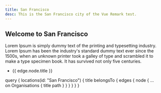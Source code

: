 ```yaml
---
title: San Francisco
desc: This is the San Francisco city of the Vue Remark test.
---
```


## Welcome to San Francisco
Lorem Ipsum is simply dummy text of the printing and typesetting industry. Lorem Ipsum has been the industry's standard dummy text ever since the 1500s, when an unknown printer took a galley of type and scrambled it to make a type specimen book. It has survived not only five centuries.



<div class="company-card">
    <ul>
        <li v-for="edge in $static.locations.belongsTo.edges" :key="edge.node.id">
            <g-link :to="edge.node.path">{{ edge.node.title }}</g-link>
        </li>
    </ul>
</div>

<static-query>
query {
  locations(id: "San Francisco") {
    title
    	belongsTo {
        edges {
          node {
            ... on Organisations {
              title
              path
            }
          }
        }
      }
  }
}
</static-query>